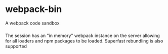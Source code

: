# webpack-bin
A webpack code sandbox

###
The session has an "in memory" webpack instance on the server allowing for all loaders and npm packages to be loaded. Superfast rebundling is also supported
